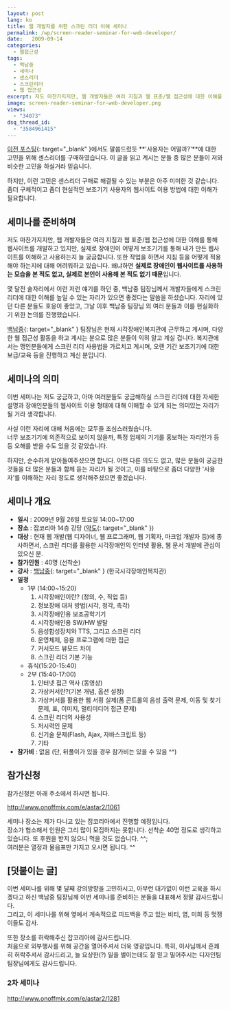 ```yaml
---
layout: post
lang: ko
title: 웹 개발자를 위한 스크린 리더 이해 세미나
permalink: /wp/screen-reader-seminar-for-web-developer/
date:   2009-09-14
categories:
  - 웹접근성
tags:
  - 백남중
  - 세미나
  - 센스리더
  - 스크린리더
  - 웹 접근성
excerpt: 저도 마찬가지지만, 웹 개발자들은 여러 지침과 웹 표준/웹 접근성에 대한 이해를 통해 웹사이트를 개발하고 있지만, 실제로 장애인이 어떻게 보조기기를 통해 내가 만든 웹사이트를 이해하고 사용하는지 늘 궁금합니다. 또한 작업을 하면서 지침 등을 어떻게 적용해야 하는지에 대해 어려워하고 있습니다. 왜냐하면 실제로 장애인이 웹사이트를 사용하는 모습을 본 적도 없고, 실제로 본인이 사용해 본 적도 없기 때문입니다. 몇 달전 술자리에서 이런 저런 얘기를 하던 중, 백남중 팀장님께서 개발자들에게 스크린 리더에 대한 이해를 높일 수 있는 자리가 있으면 좋겠다는 말씀을 하셨습니다. 자리에 있던 [...]
image: screen-reader-seminar-for-web-developer.png
views:
  - "34073"
dsq_thread_id:
  - "3584961415"
---
```


[이전 포스팅](//www.jangkunblog.com/wp/why-i-purchased-the-sense-reader/){: target="_blank" }에서도 말씀드렸듯 **'사용자는 어떨까?'**에 대한 고민을 위해 센스리더를 구매하였습니다. 이 글을 읽고 계시는 분들 중 많은 분들이 저와 비슷한 고민을 하실거라 믿습니다.
  
하지만, 이런 고민은 센스리더 구매로 해결될 수 있는 부분은 아주 미미한 것 같습니다. 좀더 구체적이고 좀더 현실적인 보조기기 사용자의 웹사이트 이용 방법에 대한 이해가 필요합니다.

## 세미나를 준비하며

저도 마찬가지지만, 웹 개발자들은 여러 지침과 웹 표준/웹 접근성에 대한 이해를 통해 웹사이트를 개발하고 있지만, 실제로 장애인이 어떻게 보조기기를 통해 내가 만든 웹사이트를 이해하고 사용하는지 늘 궁금합니다. 또한 작업을 하면서 지침 등을 어떻게 적용해야 하는지에 대해 어려워하고 있습니다. 왜냐하면 **실제로 장애인이 웹사이트를 사용하는 모습을 본 적도 없고, 실제로 본인이 사용해 본 적도 없기 때문**입니다.

몇 달전 술자리에서 이런 저런 얘기를 하던 중, 백남중 팀장님께서 개발자들에게 스크린 리더에 대한 이해를 높일 수 있는 자리가 있으면 좋겠다는 말씀을 하셨습니다. 자리에 있던 다른 분들도 호응이 좋았고, 그날 이후 백남중 팀장님 외 여러 분들과 이를 현실화하기 위한 논의를 진행했습니다.

[백남중](//njpaiks.egloos.com/){: target="_blank" } 팀장님은 현재 시각장애인복지관에 근무하고 계시며, 다양한 웹 접근성 활동을 하고 계시는 분으로 많은 분들이 익히 알고 계실 겁니다. 복지관에서는 맹인분들에게 스크린 리더 사용법을 가르치고 계시며, 오랜 기간 보조기기에 대한 보급/교육 등을 진행하고 계신 분입니다.

## 세미나의 의미

이번 세미나는 저도 궁금하고, 아마 여러분들도 궁금해하실 스크린 리더에 대한 자세한 설명과 장애인분들의 웹사이트 이용 형태에 대해 이해할 수 있게 되는 의미있는 자리가 될 거라 생각합니다.

사실 이런 자리에 대해 처음에는 모두들 조심스러웠습니다.  
너무 보조기기에 의존적으로 보이지 않을까, 특정 업체의 기기를 홍보하는 자리인가 등등 오해를 받을 수도 있을 것 같았습니다.

하지만, 순수하게 받아들여주셨으면 합니다. 어떤 다른 의도도 없고, 많은 분들이 궁금한 것들을 더 많은 분들과 함께 듣는 자리가 될 것이고, 이를 바탕으로 좀더 다양한 '사용자'를 이해하는 자리 정도로 생각해주셨으면 좋겠습니다.

## 세미나 개요

  * **일시** : 2009년 9월 26일 토요일 14:00~17:00
  * **장소** : 잡코리아 14층 강당 ([약도](//company.jobkorea.co.kr/Company/contact.asp){: target="_blank" })
  * **대상** : 현재 웹 개발(웹 디자이너, 웹 프로그래머, 웹 기획자, 마크업 개발자 등)에 종사하면서, 스크린 리더를 활용한 시각장애인의 인터넷 활용, 웹 문서 개발에 관심이 있으신 분.
  * **참가인원** : 40명 (선착순)
  * **강사** : [백남중](//njpaiks.egloos.com/){: target="_blank" } (한국시각장애인복지관)
  * **일정** 
      * 1부 (14:00~15:20) 
          1. 시각장애인이란? (정의, 수, 직업 등)
          2. 정보장애 대처 방법(시각, 청각, 촉각)
          3. 시각장애인용 보조공학기기
          4. 시각장애인용 SW/HW 발달
          5. 음성합성장치와 TTS, 그리고 스크린 리더
          6. 운영체제, 응용 프로그램에 대한 접근
          7. 커서모드 뷰모드 차이
          8. 스크린 리더 기본 기능
      * 휴식(15:20-15:40)
      * 2부 (15:40-17:00) 
          1. 인터넷 접근 역사 (동영상)
          2. 가상커서란?(기본 개념, 옵션 설정)
          3. 가상커서를 활용한 웹 서핑 실제(폼 콘트롤의 음성 출력 문제, 이동 및 찾기 문제, 표, 이미지, 멀티미디어 접근 문제)
          4. 스크린 리더의 사용성
          5. 저시력인 문제
          6. 신기술 문제(Flash, Ajax, 자바스크립트 등)
          7. 기타
  * **참가비** : 없음 (단, 뒤풀이가 있을 경우 참가비는 있을 수 있음 ^^)

## 참가신청

참가신청은 아래 주소에서 하시면 됩니다.

<http://www.onoffmix.com/e/astar2/1061>

세미나 장소는 제가 다니고 있는 잡코리아에서 진행할 예정입니다.  
장소가 협소해서 인원은 그리 많이 모집하지는 못합니다. 선착순 40명 정도로 생각하고 있습니다. 또 후원을 받지 않으니 먹을 것도 없습니다. ^^;  
여러분은 열정과 물음표만 가지고 오시면 됩니다. ^^

## [덧붙이는 글]

이번 세미나를 위해 몇 달째 강의방향을 고민하시고, 아무런 대가없이 이런 교육을 하시겠다고 하신 백남중 팀장님께 이번 세미나를 준비하는 분들을 대표해서 정말 감사드립니다.  
그리고, 이 세미나를 위해 옆에서 계속적으로 피드백을 주고 있는 비티, 엽, 미희 등 멋쟁이들도 감사.

또한 장소를 허락해주신 잡코리아에 감사드립니다.  
처음으로 외부행사를 위해 공간을 열어주셔서 더욱 영광입니다. 특히, 이사님께서 흔쾌히 허락주셔서 감사드리고, 늘 요상한(?) 일을 벌이는데도 잘 믿고 밀어주시는 디자인팀 팀장님에게도 감사드립니다.

### 2차 세미나

<http://www.onoffmix.com/e/astar2/1281>